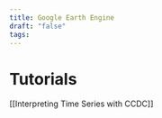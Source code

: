 ```yaml
---
title: Google Earth Engine
draft: "false"
tags:
---
```

# Tutorials

[[Interpreting Time Series with CCDC]]

